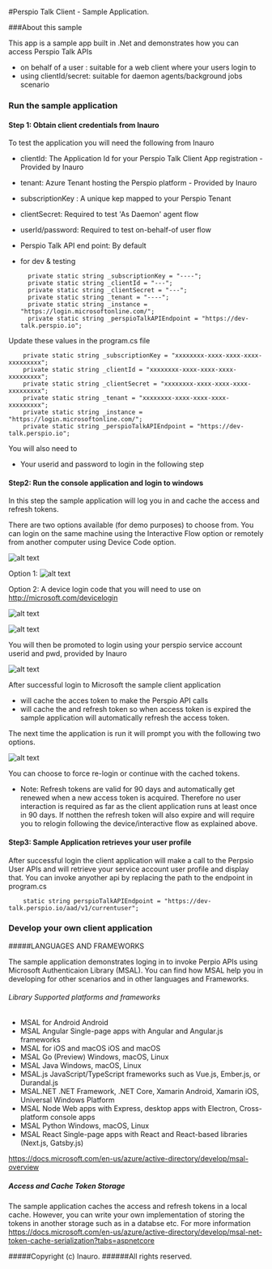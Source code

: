 ﻿#Perspio Talk Client - Sample Application.

###About this sample

This app is a sample app built in .Net and demonstrates how you can access Perspio Talk APIs
- on behalf of a user : suitable for a web client where your users login to
- using clientId/secret: suitable for daemon agents/background jobs scenario

### Run the  sample application
#### Step 1: Obtain client credentials from Inauro
To test the application you will need the following from Inauro
- clientId: The Application Id for your Perspio Talk Client App registration - Provided by Inauro
- tenant: Azure Tenant hosting the Perspio platform - Provided by Inauro
- subscriptionKey : A unique kep mapped to your Perspio Tenant
- clientSecret: Required to test 'As Daemon' agent flow
- userId/password: Required to test on-behalf-of user flow
- Perspio Talk API end point: By default 
- for dev & testing
  

        private static string _subscriptionKey = "----";
        private static string _clientId = "---";
        private static string _clientSecret = "---";
        private static string _tenant = "----";
        private static string _instance = "https://login.microsoftonline.com/";
        private static string _perspioTalkAPIEndpoint = "https://dev-talk.perspio.io";


Update these values in the program.cs file

        private static string _subscriptionKey = "xxxxxxxx-xxxx-xxxx-xxxx-xxxxxxxxx";
        private static string _clientId = "xxxxxxxx-xxxx-xxxx-xxxx-xxxxxxxxx";
        private static string _clientSecret = "xxxxxxxx-xxxx-xxxx-xxxx-xxxxxxxxx";
        private static string _tenant = "xxxxxxxx-xxxx-xxxx-xxxx-xxxxxxxxx";
        private static string _instance = "https://login.microsoftonline.com/";
        private static string _perspioTalkAPIEndpoint = "https://dev-talk.perspio.io";

You will also need to 
- Your userid and password to login in the following step
  
  
#### Step2: Run the console application and login to windows

In this step the sample application will log you in and cache the access and refresh tokens.

There are two options available (for demo purposes) to choose from. You can login on the same machine using the Interactive Flow option or remotely from another computer using Device Code option.

![alt text](login-flow-option.PNG "Login Code")


Option 1: 
![alt text](login-interactive.PNG "Enter your credentials")


Option 2: A device login code that you will need to use on http://microsoft.com/devicelogin

![alt text](login-prompt.PNG "Login Code")

![alt text](login-device2.PNG "Login to Perspio")

You will then be promoted to login using your perspio service account userid and pwd, provided by Inauro

![alt text](login-demo-user.PNG "Enter your credentials")


After successful login to Microsoft the sample client application 
- will cache the acces token to make the Perspio API calls
- will cache the and refresh token so when access token is expired the sample application will automatically refresh the access token. 
 
  
The next time the application is run it will prompt you with the following two options. 

![alt text](login-option-prompt.PNG "Login Code")

You can choose to force re-login or continue with the cached tokens.

- 
  Note: Refresh tokens are valid for 90 days and automatically get renewed when a new access token is acquired. Therefore no user interaction is required as far as the client application runs at least once in 90 days. If notthen the refresh token will also expire and will require you to relogin following the device/interactive flow as explained above.


#### Step3: Sample Application retrieves your user profile 

After successful login the client application will make a call to the Perpsio User APIs and will retrieve your service account user profile and display that. You can invoke anyother api by replacing the path to the endpoint in program.cs

        static string perspioTalkAPIEndpoint = "https://dev-talk.perspio.io/aad/v1/currentuser"; 


### Develop your own client application

#####LANGUAGES AND FRAMEWORKS

The sample application demonstrates loging in to invoke Perpio APIs using Microsoft Authenticaion Library (MSAL). You can find how MSAL help you in developing for other scenarios and in other languages and Frameworks.

###### Library	Supported platforms and frameworks
- MSAL for Android	Android
- MSAL Angular	Single-page apps with Angular and Angular.js frameworks
- MSAL for iOS and macOS	iOS and macOS
- MSAL Go (Preview)	Windows, macOS, Linux
- MSAL Java	Windows, macOS, Linux
- MSAL.js	JavaScript/TypeScript frameworks such as Vue.js, Ember.js, or Durandal.js
- MSAL.NET	.NET Framework, .NET Core, Xamarin Android, Xamarin iOS, Universal Windows Platform
- MSAL Node	Web apps with Express, desktop apps with Electron, Cross-platform console apps
- MSAL Python	Windows, macOS, Linux
- MSAL React	Single-page apps with React and React-based libraries (Next.js, Gatsby.js)

https://docs.microsoft.com/en-us/azure/active-directory/develop/msal-overview 

##### Access and Cache Token Storage

The sample application caches the access and refresh tokens in a local cache. However, you can write your own implementation of storing the tokens in another storage such as in a databse etc. 
For more information https://docs.microsoft.com/en-us/azure/active-directory/develop/msal-net-token-cache-serialization?tabs=aspnetcore



#####Copyright (c) Inauro.
######All rights reserved.
